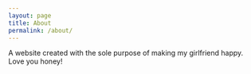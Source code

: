 ```yaml
---
layout: page
title: About
permalink: /about/
---
```


A website created with the sole purpose of making my girlfriend happy. Love you honey!

